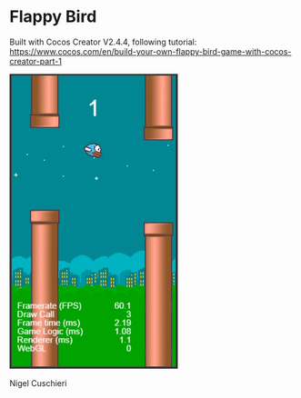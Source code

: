 # Flappy Bird
Built with Cocos Creator V2.4.4, following tutorial: https://www.cocos.com/en/build-your-own-flappy-bird-game-with-cocos-creator-part-1

![alt text](https://github.com/NigelCusc/FlappyBird-CocosCreator/blob/main/flappy_bird_image.jpg?raw=true)

Nigel Cuschieri
